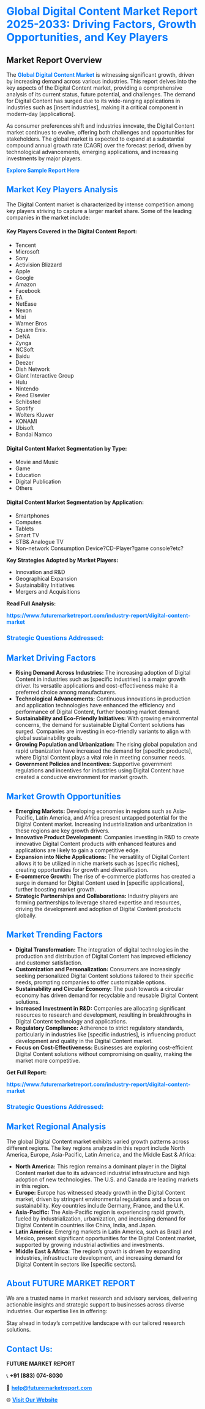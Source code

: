 <h1 style="color: #007BFF;">Global Digital Content Market Report 2025-2033: Driving Factors, Growth Opportunities, and Key Players</h1>

<section id="overview">
<h2>Market Report Overview</h2>
<p>The <a href="https://www.futuremarketreport.com/industry-report/digital-content-market" style="color: #007BFF; text-decoration: none;"><strong>Global Digital Content Market</strong></a> is witnessing significant growth, driven by increasing demand across various industries. This report delves into the key aspects of the Digital Content market, providing a comprehensive analysis of its current status, future potential, and challenges. The demand for Digital Content has surged due to its wide-ranging applications in industries such as [insert industries], making it a critical component in modern-day [applications].</p>
<p>As consumer preferences shift and industries innovate, the Digital Content market continues to evolve, offering both challenges and opportunities for stakeholders. The global market is expected to expand at a substantial compound annual growth rate (CAGR) over the forecast period, driven by technological advancements, emerging applications, and increasing investments by major players.</p>
</section>

<section id="overview">
<p><a href="https://www.futuremarketreport.com/request-sample/reportId=97927" style="color: #007BFF; text-decoration: none;"><strong>Explore Sample Report Here</strong></a></p>
</section>

<section id="key-players">
<h2 style="color: #007BFF;">Market Key Players Analysis</h2>
<p>The Digital Content market is characterized by intense competition among key players striving to capture a larger market share. Some of the leading companies in the market include:</p>
<h4>Key Players Covered in the Digital Content Report:</h4>
<ul><li>Tencent</li><li>Microsoft</li><li>Sony</li><li>Activision Blizzard</li><li>Apple</li><li>Google</li><li>Amazon</li><li>Facebook</li><li>EA</li><li>NetEase</li><li>Nexon</li><li>Mixi</li><li>Warner Bros</li><li>Square Enix.</li><li>DeNA</li><li>Zynga</li><li>NCSoft</li><li>Baidu</li><li>Deezer</li><li>Dish Network</li><li>Giant Interactive Group</li><li>Hulu</li><li>Nintendo</li><li>Reed Elsevier</li><li>Schibsted</li><li>Spotify</li><li>Wolters Kluwer</li><li>KONAMI</li><li>Ubisoft</li><li>Bandai Namco</li></ul>
<h4>Digital Content Market Segmentation by Type:</h4>
<ul><li>Movie and Music</li><li>Game</li><li>Education</li><li>Digital Publication</li><li>Others</li></ul>

<h4>Digital Content Market Segmentation by Application:</h4>
<ul><li>Smartphones</li><li>Computes</li><li>Tablets</li><li>Smart TV</li><li>STB&amp; Analogue TV</li><li>Non-network Consumption Device?CD-Player?game console?etc?</li></ul>
<p><strong>Key Strategies Adopted by Market Players:</strong></p>
<ul>
<li>Innovation and R&D</li>
<li>Geographical Expansion</li>
<li>Sustainability Initiatives</li>
<li>Mergers and Acquisitions</li>
</ul>
</section>

<section>
<p><strong>Read Full Analysis: </strong></p><a href="https://www.futuremarketreport.com/industry-report/digital-content-market" style="color: #007BFF; text-decoration: none;"><strong>https://www.futuremarketreport.com/industry-report/digital-content-market</strong></a>
<h3 style="color: #007BFF;">Strategic Questions Addressed:</h3>
</section>

<section id="driving-factors">
<h2 style="color: #007BFF;">Market Driving Factors</h2>
<ul>
<li><strong>Rising Demand Across Industries:</strong> The increasing adoption of Digital Content in industries such as [specific industries] is a major growth driver. Its versatile applications and cost-effectiveness make it a preferred choice among manufacturers.</li>
<li><strong>Technological Advancements:</strong> Continuous innovations in production and application technologies have enhanced the efficiency and performance of Digital Content, further boosting market demand.</li>
<li><strong>Sustainability and Eco-Friendly Initiatives:</strong> With growing environmental concerns, the demand for sustainable Digital Content solutions has surged. Companies are investing in eco-friendly variants to align with global sustainability goals.</li>
<li><strong>Growing Population and Urbanization:</strong> The rising global population and rapid urbanization have increased the demand for [specific products], where Digital Content plays a vital role in meeting consumer needs.</li>
<li><strong>Government Policies and Incentives:</strong> Supportive government regulations and incentives for industries using Digital Content have created a conducive environment for market growth.</li>
</ul>
</section>

<section id="growth-opportunities">
<h2 style="color: #007BFF;">Market Growth Opportunities</h2>
<ul>
<li><strong>Emerging Markets:</strong> Developing economies in regions such as Asia-Pacific, Latin America, and Africa present untapped potential for the Digital Content market. Increasing industrialization and urbanization in these regions are key growth drivers.</li>
<li><strong>Innovative Product Development:</strong> Companies investing in R&D to create innovative Digital Content products with enhanced features and applications are likely to gain a competitive edge.</li>
<li><strong>Expansion into Niche Applications:</strong> The versatility of Digital Content allows it to be utilized in niche markets such as [specific niches], creating opportunities for growth and diversification.</li>
<li><strong>E-commerce Growth:</strong> The rise of e-commerce platforms has created a surge in demand for Digital Content used in [specific applications], further boosting market growth.</li>
<li><strong>Strategic Partnerships and Collaborations:</strong> Industry players are forming partnerships to leverage shared expertise and resources, driving the development and adoption of Digital Content products globally.</li>
</ul>
</section>

<section id="trending-factors">
<h2 style="color: #007BFF;">Market Trending Factors</h2>
<ul>
<li><strong>Digital Transformation:</strong> The integration of digital technologies in the production and distribution of Digital Content has improved efficiency and customer satisfaction.</li>
<li><strong>Customization and Personalization:</strong> Consumers are increasingly seeking personalized Digital Content solutions tailored to their specific needs, prompting companies to offer customizable options.</li>
<li><strong>Sustainability and Circular Economy:</strong> The push towards a circular economy has driven demand for recyclable and reusable Digital Content solutions.</li>
<li><strong>Increased Investment in R&D:</strong> Companies are allocating significant resources to research and development, resulting in breakthroughs in Digital Content technology and applications.</li>
<li><strong>Regulatory Compliance:</strong> Adherence to strict regulatory standards, particularly in industries like [specific industries], is influencing product development and quality in the Digital Content market.</li>
<li><strong>Focus on Cost-Effectiveness:</strong> Businesses are exploring cost-efficient Digital Content solutions without compromising on quality, making the market more competitive.</li>
</ul>
</section>

<section>
<p><strong>Get Full Report: </strong></p><a href="https://www.futuremarketreport.com/industry-report/digital-content-market" style="color: #007BFF; text-decoration: none;"><strong>https://www.futuremarketreport.com/industry-report/digital-content-market</strong></a>
<h3 style="color: #007BFF;">Strategic Questions Addressed:</h3>
</section>


<section id="regional-analysis">
<h2 style="color: #007BFF;">Market Regional Analysis</h2>
<p>The global Digital Content market exhibits varied growth patterns across different regions. The key regions analyzed in this report include North America, Europe, Asia-Pacific, Latin America, and the Middle East & Africa:</p>
<ul>
<li><strong>North America:</strong> This region remains a dominant player in the Digital Content market due to its advanced industrial infrastructure and high adoption of new technologies. The U.S. and Canada are leading markets in this region.</li>
<li><strong>Europe:</strong> Europe has witnessed steady growth in the Digital Content market, driven by stringent environmental regulations and a focus on sustainability. Key countries include Germany, France, and the U.K.</li>
<li><strong>Asia-Pacific:</strong> The Asia-Pacific region is experiencing rapid growth, fueled by industrialization, urbanization, and increasing demand for Digital Content in countries like China, India, and Japan.</li>
<li><strong>Latin America:</strong> Emerging markets in Latin America, such as Brazil and Mexico, present significant opportunities for the Digital Content market, supported by growing industrial activities and investments.</li>
<li><strong>Middle East & Africa:</strong> The region’s growth is driven by expanding industries, infrastructure development, and increasing demand for Digital Content in sectors like [specific sectors].</li>
</ul>
</section>

<footer>
<h2 style="color: #007BFF;">About FUTURE MARKET REPORT</h2>
<p>We are a trusted name in market research and advisory services, delivering actionable insights and strategic support to businesses across diverse industries. Our expertise lies in offering:</p>

<p>Stay ahead in today’s competitive landscape with our tailored research solutions.</p>

<h2 style="color: #007BFF;">Contact Us:</h2>
<p><strong>FUTURE MARKET REPORT</strong></p>
<p>📞 <strong>+91 (883) 074-8030</strong></p>
<p>📧 <strong><a href="mailto:help@futuremarketreport.com" style="color: #007BFF;">help@futuremarketreport.com</a></strong></p>
<p>🌐 <strong><a href="https://www.futuremarketreport.com/" style="color: #007BFF;">Visit Our Website</a></strong></p>
</footer>